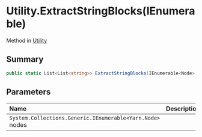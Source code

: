 # Utility.ExtractStringBlocks(IEnumerable<Node>)

Method in [Utility](/docs/api/csharp/yarn.compiler.utility.md)

## Summary



```csharp
public static List<List<string>> ExtractStringBlocks(IEnumerable<Node> nodes)
```

## Parameters

|Name|Description|
|:---|:---|
|`System.Collections.Generic.IEnumerable<Yarn.Node>` nodes||

